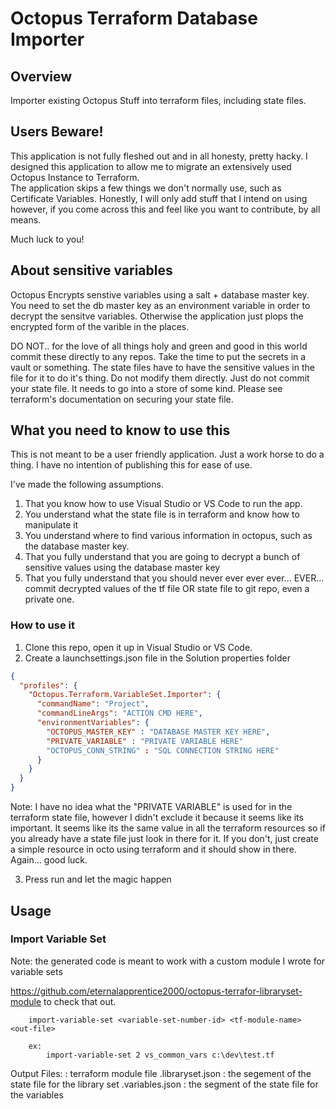 # Octopus Terraform Database Importer

## Overview

Importer existing Octopus Stuff into terraform files, including state files.

## Users Beware!

This application is not fully fleshed out and in all honesty, pretty hacky.  I designed this application to allow me to migrate an extensively used Octopus Instance to Terraform.  
The application skips a few things we don't normally use, such as Certificate Variables.  Honestly, I will only add stuff that I intend on using however, if you come across this and feel like you want to contribute, by all means.

Much luck to you!

## About sensitive variables

Octopus Encrypts senstive variables using a salt + database master key.  You need to set the db master key as an environment variable in order to decrypt the sensitve variables.  Otherwise the application just plops the 
encrypted form of the varible in the places.

DO NOT.. for the love of all things holy and green and good in this world commit these directly to any repos.  Take the time to put the secrets in a vault or something.  The state files have to have the sensitive values in the
file for it to do it's thing.  Do not modify them directly.  Just do not commit your state file.  It needs to go into a store of some kind.  Please see terraform's documentation on securing your state file.

## What you need to know to use this

This is not meant to be a user friendly application.  Just a work horse to do a thing.  I have no intention of publishing this for ease of use.  

I've made the following assumptions.
1. That you know how to use Visual Studio or VS Code to run the app.
2. You understand what the state file is in terraform and know how to manipulate it
3. You understand where to find various information in octopus, such as the database master key.
4. That you fully understand that you are going to decrypt a bunch of sensitive values using the database master key
5. That you fully understand that you should never ever ever ever... EVER... commit decrypted values of the tf file OR state file to git repo, even a private one.


### How to use it
1. Clone this repo, open it up in Visual Studio or VS Code. 
2. Create a launchsettings.json file in the Solution properties folder

```json
{
  "profiles": {
    "Octopus.Terraform.VariableSet.Importer": {
      "commandName": "Project",
      "commandLineArgs": "ACTION CMD HERE",
      "environmentVariables": {
        "OCTOPUS_MASTER_KEY" : "DATABASE MASTER KEY HERE",
        "PRIVATE_VARIABLE" : "PRIVATE VARIABLE HERE"
        "OCTOPUS_CONN_STRING" : "SQL CONNECTION STRING HERE"
      }
    }
  }
}
```
Note: I have no idea what the "PRIVATE VARIABLE" is used for in the terraform state file, however I didn't exclude it because it seems like its important.  It seems like its the same value in
all the terraform resources so if you already have a state file just look in there for it.  If you don't, just create a simple resource in octo using terraform and it should show in there.  Again... good luck.

3. Press run and let the magic happen

## Usage

### Import Variable Set
Note: the generated code is meant to work with a custom module I wrote for variable sets

<https://github.com/eternalapprentice2000/octopus-terrafor-libraryset-module> to check that out.

```text
    import-variable-set <variable-set-number-id> <tf-module-name> <out-file>

    ex:
        import-variable-set 2 vs_common_vars c:\dev\test.tf
```

Output Files:
    <out-file>                  : terraform module file
    <out-file>.libraryset.json  : the segement of the state file for the library set
    <out-file>.variables.json   : the segment of the state file for the variables




